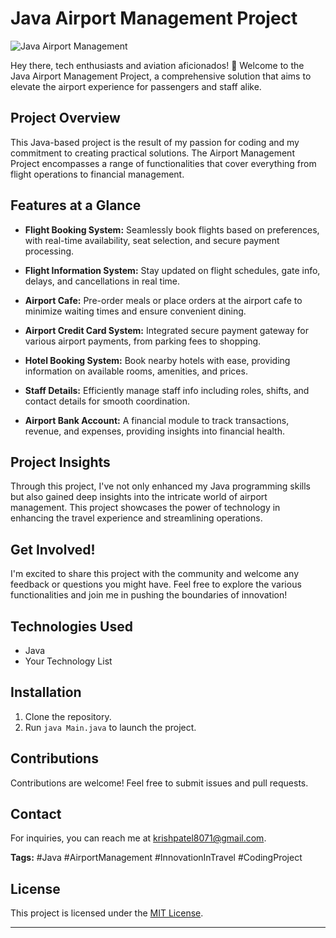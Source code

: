 # Java Airport Management Project

![Java Airport Management](https://socialify.git.ci/PranayPatel/Airport-management-system-java-project/image?font=Jost&language=1&name=1&owner=1&pattern=Solid&theme=Dark)

Hey there, tech enthusiasts and aviation aficionados! 👋 Welcome to the Java Airport Management Project, a comprehensive solution that aims to elevate the airport experience for passengers and staff alike.

## Project Overview

This Java-based project is the result of my passion for coding and my commitment to creating practical solutions. The Airport Management Project encompasses a range of functionalities that cover everything from flight operations to financial management.

## Features at a Glance

- **Flight Booking System:** Seamlessly book flights based on preferences, with real-time availability, seat selection, and secure payment processing.

- **Flight Information System:** Stay updated on flight schedules, gate info, delays, and cancellations in real time.

- **Airport Cafe:** Pre-order meals or place orders at the airport cafe to minimize waiting times and ensure convenient dining.

- **Airport Credit Card System:** Integrated secure payment gateway for various airport payments, from parking fees to shopping.

- **Hotel Booking System:** Book nearby hotels with ease, providing information on available rooms, amenities, and prices.

- **Staff Details:** Efficiently manage staff info including roles, shifts, and contact details for smooth coordination.

- **Airport Bank Account:** A financial module to track transactions, revenue, and expenses, providing insights into financial health.

## Project Insights

Through this project, I've not only enhanced my Java programming skills but also gained deep insights into the intricate world of airport management. This project showcases the power of technology in enhancing the travel experience and streamlining operations.

## Get Involved!

I'm excited to share this project with the community and welcome any feedback or questions you might have. Feel free to explore the various functionalities and join me in pushing the boundaries of innovation!

## Technologies Used

- Java
- Your Technology List

## Installation

1. Clone the repository.
2. Run `java Main.java` to launch the project.

## Contributions

Contributions are welcome! Feel free to submit issues and pull requests.

## Contact

For inquiries, you can reach me at [krishpatel8071@gmail.com](mailto:pranaypatel9696@gmail.com).



**Tags:** #Java #AirportManagement #InnovationInTravel #CodingProject

## License

This project is licensed under the [MIT License](LICENSE).

---
